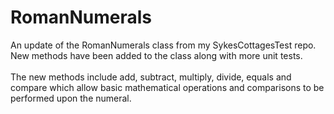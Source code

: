 # RomanNumerals
An update of the RomanNumerals class from my SykesCottagesTest repo. New methods have been added to the class along with more unit tests.<br /><br />
The new methods include add, subtract, multiply, divide, equals and compare which allow basic mathematical operations and comparisons to be performed upon the numeral.
